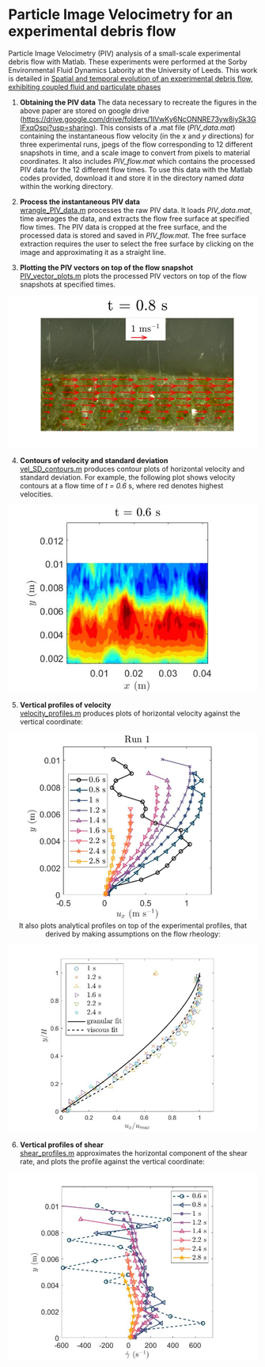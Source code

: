 # Particle Image Velocimetry for an experimental debris flow

Particle Image Velocimetry (PIV) analysis of a small-scale experimental debris flow with Matlab.
These experiments were performed at the Sorby Environmental Fluid Dynamics Labority at the University of Leeds.
This work is detailed in [Spatial and temporal evolution of an experimental debris flow, exhibiting coupled fluid and particulate phases](https://link.springer.com/content/pdf/10.1007/s11440-021-01265-y.pdf)

1) **Obtaining the PIV data** 
The data necessary to recreate the figures in the above paper are stored on google drive (https://drive.google.com/drive/folders/1IVwKy6NcONNRE73yw8iySk3GIFxqOspi?usp=sharing). 
This consists of a .mat file (*PIV_data.mat*) containing the instantaneous flow velocity (in the *x* and *y* directions) for three experimental runs, jpegs of the flow corresponding to 12 different snapshots in time, and a scale image to convert from pixels to material coordinates. It also includes *PIV_flow.mat* which contains the processed PIV data for the 12 different flow times.
To use this data with the Matlab codes provided, download it and store it in the directory named *data* within the working directory.

2) **Process the instantaneous PIV data**<br>
[wrangle_PIV_data.m](https://github.com/CaitlinChalk/experimental_debris_flow/blob/main/wrangle_PIV_data.m) processes the raw PIV data. It loads *PIV_data.mat*, time averages the data, and extracts the flow free surface at specified flow times. The PIV data is cropped at the free surface, and the processed data is stored and saved in *PIV_flow.mat*. 
The free surface extraction requires the user to select the free surface by clicking on the image and approximating it as a straight line.

3) **Plotting the PIV vectors on top of the flow snapshot**<br>
[PIV_vector_plots.m](https://github.com/CaitlinChalk/experimental_debris_flow/blob/main/PIV_vector_plots.m) plots the processed PIV vectors on top of the flow snapshots at specified times.
<p align="center">
 <img src="https://github.com/CaitlinChalk/experimental_debris_flow/blob/main/Figures/vectorPlot.jpeg"  
</p>

4) **Contours of velocity and standard deviation**<br>
[vel_SD_contours.m](https://github.com/CaitlinChalk/experimental_debris_flow/blob/main/vel_SD_contours.m) produces contour plots of horizontal velocity and standard deviation. For example, the following plot shows velocity contours at a flow time of *t = 0.6* s, where red denotes highest velocities.
<p align="center">
 <img src="https://github.com/CaitlinChalk/experimental_debris_flow/blob/main/Figures/vel_contour.jpg"  
</p>

5) **Vertical profiles of velocity**<br>
[velocity_profiles.m](https://github.com/CaitlinChalk/experimental_debris_flow/blob/main/velocity_profiles.m) produces plots of horizontal velocity against the vertical coordinate:
<p align="center">
 <img src="https://github.com/CaitlinChalk/experimental_debris_flow/blob/main/Figures/vel_profiles.jpeg"  
</p>
It also plots analytical profiles on top of the experimental profiles, that derived by making assumptions on the flow rheology:
<p align="center">
 <img src="https://github.com/CaitlinChalk/experimental_debris_flow/blob/main/Figures/vel_scaling.jpeg"  
</p>

6) **Vertical profiles of shear**<br>
[shear_profiles.m](https://github.com/CaitlinChalk/experimental_debris_flow/blob/main/shear_profiles.m) approximates the horizontal component of the shear rate, and plots the profile against the vertical coordinate:
<p align="center">
 <img src="https://github.com/CaitlinChalk/experimental_debris_flow/blob/main/Figures/shear.jpeg"  
</p>

